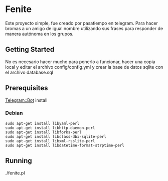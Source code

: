 # Fenite

Este proyecto simple, fue creado por pasatiempo en telegram. Para hacer bromas a un amigo de igual nombre utilizando sus frases para responder de manera autónoma en los grupos.

## Getting Started

No es necesario hacer mucho para ponerlo a funcionar, hacer una copia local y editar el archivo config/config.yml y crear la base de datos sqlite con el archivo database.sql

## Prerequisites

[Telegram::Bot](https://github.com/lassandroan/perl-telegram-bot) install

### Debian

```
sudo apt-get install libyaml-perl
sudo apt-get install libhttp-daemon-perl
sudo apt-get install libforks-perl
sudo apt-get install libclass-dbi-sqlite-perl
sudo apt-get install libxml-rsslite-perl
sudo apt-get install libdatetime-format-strptime-perl
```

## Running 

./fenite.pl

